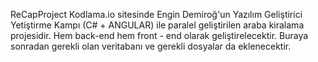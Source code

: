 ReCapProject
Kodlama.io sitesinde Engin Demiroğ'un Yazılım Geliştirici Yetiştirme Kampı (C# + ANGULAR) ile paralel geliştirilen araba kiralama projesidir.
Hem back-end hem front - end olarak geliştirelecektir.
Buraya sonradan gerekli olan veritabanı ve gerekli dosyalar da eklenecektir.
